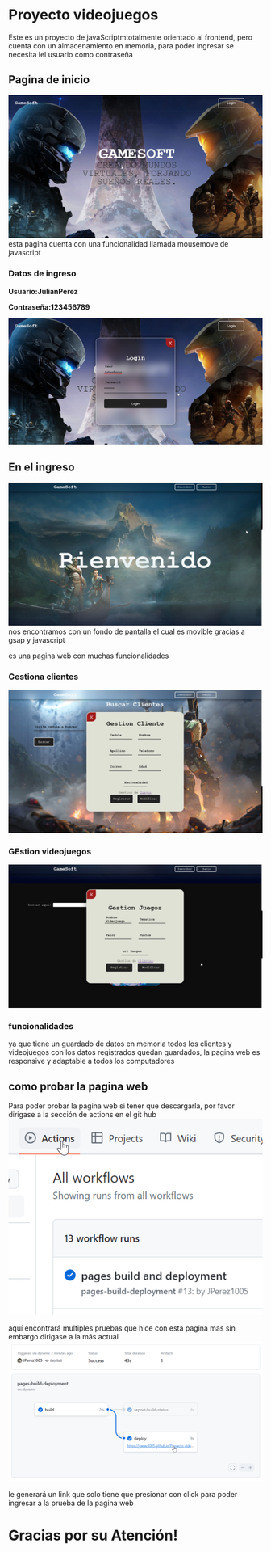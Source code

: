 # Proyecto videojuegos

Este es un proyecto de javaScriptmtotalmente orientado al frontend, pero cuenta con un almacenamiento en memoria, para poder ingresar se necesita lel usuario como contraseña

## Pagina de inicio
![alt text](img/1.png)
esta pagina cuenta con una funcionalidad llamada mousemove de javascript

### Datos de ingreso

**Usuario:JulianPerez**
</br>

**Contraseña:123456789**

![alt text](img/3.png)

## En el ingreso

![alt text](img/4.png)
nos encontramos con un fondo de pantalla el cual es movible gracias a gsap y javascript

es una pagina web con muchas funcionalidades

### Gestiona clientes
![alt text](img/5.png)
### GEstion videojuegos
![alt text](img/6.png)

### funcionalidades
ya que tiene un guardado de datos en memoria todos los clientes y videojuegos con los datos registrados quedan guardados, la pagina web es responsive y adaptable a todos los computadores

## como probar la pagina web
Para poder probar la pagina web si tener que descargarla, por favor dirigase a la sección de actions en el git hub
![alt text](img/7.png)

aquí encontrará multiples pruebas que hice con esta pagina mas sin embargo dirigase a la más actual
![alt text](img/8.png)

le generará un link que solo tiene que presionar con click para poder ingresar a la prueba de la pagina web

# Gracias por su Atención!
